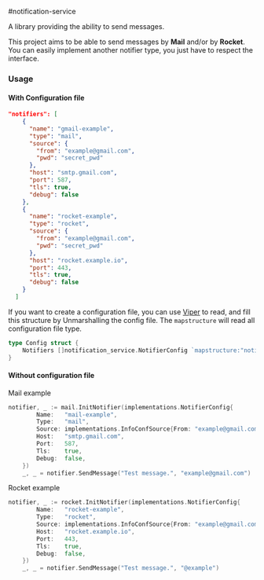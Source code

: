 #notification-service

A library providing the ability to send messages.

This project aims to be able to send messages by **Mail** and/or by **Rocket**.
You can easily implement another notifier type, you just have to respect the interface.

### Usage
#### With Configuration file
```json
"notifiers": [
    {
      "name": "gmail-example",
      "type": "mail",
      "source": {
        "from": "example@gmail.com",
        "pwd": "secret_pwd"
      },
      "host": "smtp.gmail.com",
      "port": 587,
      "tls": true,
      "debug": false
    },
    {
      "name": "rocket-example",
      "type": "rocket",
      "source": {
        "from": "example@gmail.com",
        "pwd": "secret_pwd"
      },
      "host": "rocket.example.io",
      "port": 443,
      "tls": true,
      "debug": false
    }
  ]
```
If you want to create a configuration file, you can use [Viper](https://github.com/spf13/viper#putting-values-into-viper) to read,
and fill this structure by Unmarshalling the config file. The `mapstructure` will read all configuration file type.
```go
type Config struct {
    Notifiers []notification_service.NotifierConfig `mapstructure:"notifiers"`
}
```

#### Without configuration file
Mail example
```go
notifier, _ := mail.InitNotifier(implementations.NotifierConfig{
		Name:   "mail-example",
		Type:   "mail",
		Source: implementations.InfoConfSource{From: "example@gmail.com", Pwd: "password"},
		Host:   "smtp.gmail.com",
		Port:   587,
		Tls:    true,
		Debug:  false,
	})
	_, _ = notifier.SendMessage("Test message.", "example@gmail.com")
```
Rocket example
```go
notifier, _ := rocket.InitNotifier(implementations.NotifierConfig{
		Name:   "rocket-example",
		Type:   "rocket",
		Source: implementations.InfoConfSource{From: "example@gmail.com", Pwd: "password"},
		Host:   "rocket.example.io",
		Port:   443,
		Tls:    true,
		Debug:  false,
	})
	_, _ = notifier.SendMessage("Test message.", "@example")
```
